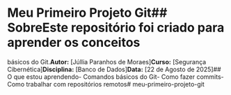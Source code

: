 # Meu Primeiro Projeto Git## SobreEste repositório foi criado para aprender os conceitos
básicos do Git.**Autor:** [Júllia Paranhos de Moraes]**Curso:** [Segurança Cibernética]**Disciplina:**
[Banco de Dados]**Data:** [22 de Agosto de 2025]## O que estou aprendendo- Comandos básicos do
Git- Como fazer commits- Como trabalhar com repositórios remotos# meu-primeiro-projeto-git
